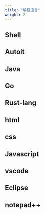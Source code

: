 ```yaml
---
title: "编程语言"
weight: 2
---
```


## Shell

## Autoit

## Java

## Go

## Rust-lang

## html

## css

## Javascript

## vscode

## Eclipse

## notepad++
